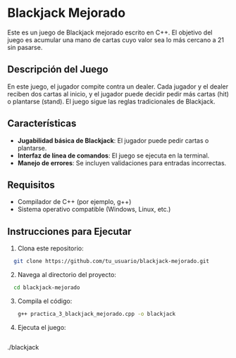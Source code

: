# Blackjack Mejorado

Este es un juego de Blackjack mejorado escrito en C++. El objetivo del juego es acumular una mano de cartas cuyo valor sea lo más cercano a 21 sin pasarse.

## Descripción del Juego

En este juego, el jugador compite contra un dealer. Cada jugador y el dealer reciben dos cartas al inicio, y el jugador puede decidir pedir más cartas (hit) o plantarse (stand). El juego sigue las reglas tradicionales de Blackjack.

## Características

- **Jugabilidad básica de Blackjack**: El jugador puede pedir cartas o plantarse.
- **Interfaz de línea de comandos**: El juego se ejecuta en la terminal.
- **Manejo de errores**: Se incluyen validaciones para entradas incorrectas.

## Requisitos

- Compilador de C++ (por ejemplo, g++)
- Sistema operativo compatible (Windows, Linux, etc.)

## Instrucciones para Ejecutar

1. Clona este repositorio:
 ```bash
   git clone https://github.com/tu_usuario/blackjack-mejorado.git
```
2. Navega al directorio del proyecto:
 ```bash
   cd blackjack-mejorado
 ```
3. Compila el código:
   ```bash
   g++ practica_3_blackjack_mejorado.cpp -o blackjack
   ```
 4. Ejecuta el juego:
    ```bash
   ./blackjack
   ```
